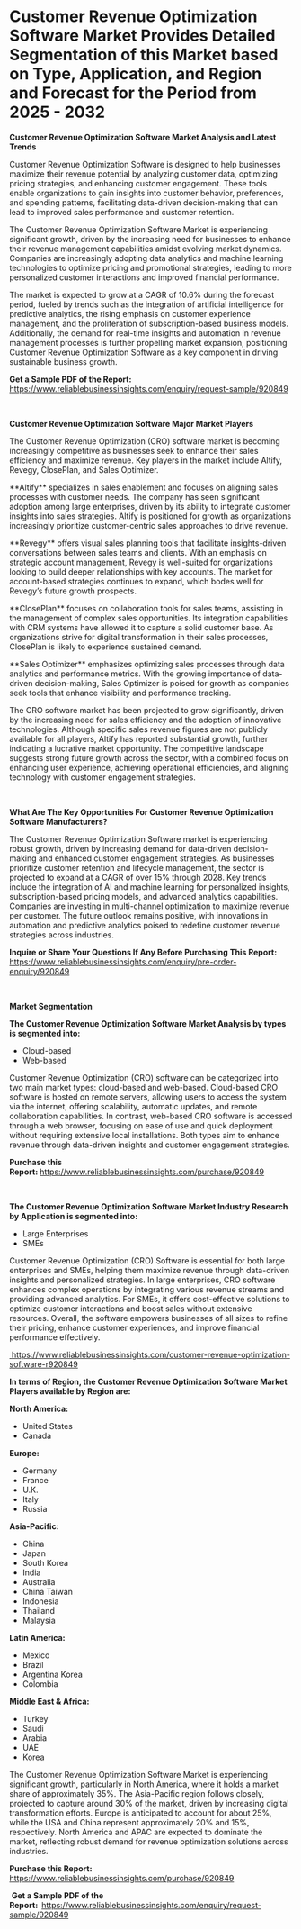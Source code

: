 <p><h1>Customer Revenue Optimization Software Market Provides Detailed Segmentation of this Market based on Type, Application, and Region and Forecast for the Period from 2025 - 2032</h1></p><p><strong>Customer Revenue Optimization Software Market Analysis and Latest Trends</strong></p>
<p><p>Customer Revenue Optimization Software is designed to help businesses maximize their revenue potential by analyzing customer data, optimizing pricing strategies, and enhancing customer engagement. These tools enable organizations to gain insights into customer behavior, preferences, and spending patterns, facilitating data-driven decision-making that can lead to improved sales performance and customer retention.</p><p>The Customer Revenue Optimization Software Market is experiencing significant growth, driven by the increasing need for businesses to enhance their revenue management capabilities amidst evolving market dynamics. Companies are increasingly adopting data analytics and machine learning technologies to optimize pricing and promotional strategies, leading to more personalized customer interactions and improved financial performance.</p><p>The market is expected to grow at a CAGR of 10.6% during the forecast period, fueled by trends such as the integration of artificial intelligence for predictive analytics, the rising emphasis on customer experience management, and the proliferation of subscription-based business models. Additionally, the demand for real-time insights and automation in revenue management processes is further propelling market expansion, positioning Customer Revenue Optimization Software as a key component in driving sustainable business growth.</p></p>
<p><strong>Get a Sample PDF of the Report:&nbsp;</strong> <a href="https://www.reliablebusinessinsights.com/enquiry/request-sample/920849?utm_campaign=3075&utm_medium=2&utm_source=Github&utm_content=ia&utm_term=17042025&utm_id=customer-revenue-optimization-software">https://www.reliablebusinessinsights.com/enquiry/request-sample/920849</a></p>
<p>&nbsp;</p>
<p><strong>Customer Revenue Optimization Software Major Market Players</strong></p>
<p><p>The Customer Revenue Optimization (CRO) software market is becoming increasingly competitive as businesses seek to enhance their sales efficiency and maximize revenue. Key players in the market include Altify, Revegy, ClosePlan, and Sales Optimizer.</p><p>**Altify** specializes in sales enablement and focuses on aligning sales processes with customer needs. The company has seen significant adoption among large enterprises, driven by its ability to integrate customer insights into sales strategies. Altify is positioned for growth as organizations increasingly prioritize customer-centric sales approaches to drive revenue.</p><p>**Revegy** offers visual sales planning tools that facilitate insights-driven conversations between sales teams and clients. With an emphasis on strategic account management, Revegy is well-suited for organizations looking to build deeper relationships with key accounts. The market for account-based strategies continues to expand, which bodes well for Revegy’s future growth prospects.</p><p>**ClosePlan** focuses on collaboration tools for sales teams, assisting in the management of complex sales opportunities. Its integration capabilities with CRM systems have allowed it to capture a solid customer base. As organizations strive for digital transformation in their sales processes, ClosePlan is likely to experience sustained demand.</p><p>**Sales Optimizer** emphasizes optimizing sales processes through data analytics and performance metrics. With the growing importance of data-driven decision-making, Sales Optimizer is poised for growth as companies seek tools that enhance visibility and performance tracking.</p><p>The CRO software market has been projected to grow significantly, driven by the increasing need for sales efficiency and the adoption of innovative technologies. Although specific sales revenue figures are not publicly available for all players, Altify has reported substantial growth, further indicating a lucrative market opportunity. The competitive landscape suggests strong future growth across the sector, with a combined focus on enhancing user experience, achieving operational efficiencies, and aligning technology with customer engagement strategies.</p></p>
<p>&nbsp;</p>
<p><strong>What Are The Key Opportunities For Customer Revenue Optimization Software Manufacturers?</strong></p>
<p><p>The Customer Revenue Optimization Software market is experiencing robust growth, driven by increasing demand for data-driven decision-making and enhanced customer engagement strategies. As businesses prioritize customer retention and lifecycle management, the sector is projected to expand at a CAGR of over 15% through 2028. Key trends include the integration of AI and machine learning for personalized insights, subscription-based pricing models, and advanced analytics capabilities. Companies are investing in multi-channel optimization to maximize revenue per customer. The future outlook remains positive, with innovations in automation and predictive analytics poised to redefine customer revenue strategies across industries.</p></p>
<p><strong>Inquire or Share Your Questions If Any Before Purchasing This Report:</strong> <a href="https://www.reliablebusinessinsights.com/enquiry/pre-order-enquiry/920849?utm_campaign=3075&utm_medium=2&utm_source=Github&utm_content=ia&utm_term=17042025&utm_id=customer-revenue-optimization-software">https://www.reliablebusinessinsights.com/enquiry/pre-order-enquiry/920849</a></p>
<p>&nbsp;</p>
<p><strong>Market Segmentation</strong></p>
<p><strong>The Customer Revenue Optimization Software Market Analysis by types is segmented into:</strong></p>
<p><ul><li>Cloud-based</li><li>Web-based</li></ul></p>
<p><p>Customer Revenue Optimization (CRO) software can be categorized into two main market types: cloud-based and web-based. Cloud-based CRO software is hosted on remote servers, allowing users to access the system via the internet, offering scalability, automatic updates, and remote collaboration capabilities. In contrast, web-based CRO software is accessed through a web browser, focusing on ease of use and quick deployment without requiring extensive local installations. Both types aim to enhance revenue through data-driven insights and customer engagement strategies.</p></p>
<p><strong>Purchase this Report:&nbsp;</strong><a href="https://www.reliablebusinessinsights.com/purchase/920849?utm_campaign=3075&utm_medium=2&utm_source=Github&utm_content=ia&utm_term=17042025&utm_id=customer-revenue-optimization-software">https://www.reliablebusinessinsights.com/purchase/920849</a></p>
<p>&nbsp;</p>
<p><strong>The Customer Revenue Optimization Software Market Industry Research by Application is segmented into:</strong></p>
<p><ul><li>Large Enterprises</li><li>SMEs</li></ul></p>
<p><p>Customer Revenue Optimization (CRO) Software is essential for both large enterprises and SMEs, helping them maximize revenue through data-driven insights and personalized strategies. In large enterprises, CRO software enhances complex operations by integrating various revenue streams and providing advanced analytics. For SMEs, it offers cost-effective solutions to optimize customer interactions and boost sales without extensive resources. Overall, the software empowers businesses of all sizes to refine their pricing, enhance customer experiences, and improve financial performance effectively.</p></p>
<p><a href="https://www.reliablebusinessinsights.com/customer-revenue-optimization-software-r920849?utm_campaign=3075&utm_medium=2&utm_source=Github&utm_content=ia&utm_term=17042025&utm_id=customer-revenue-optimization-software">&nbsp;https://www.reliablebusinessinsights.com/customer-revenue-optimization-software-r920849</a></p>
<p><strong>In terms of Region, the Customer Revenue Optimization Software Market Players available by Region are:</strong></p>
<p>
    <p> <strong> North America: </strong>
        <ul>
            <li>United States</li>
            <li>Canada</li>
        </ul>
        </p> 
    <p> <strong> Europe: </strong>
        <ul>
            <li>Germany</li>
            <li>France</li>
            <li>U.K.</li>
            <li>Italy</li>
            <li>Russia</li>
        </ul>
        </p> 
    <p> <strong> Asia-Pacific: </strong>
        <ul>
            <li>China</li>
            <li>Japan</li>
            <li>South Korea</li>
            <li>India</li>
            <li>Australia</li>
            <li>China Taiwan</li>
            <li>Indonesia</li>
            <li>Thailand</li>
            <li>Malaysia</li>
        </ul>
        </p> 
    <p> <strong> Latin America: </strong>
        <ul>
            <li>Mexico</li>
            <li>Brazil</li>
            <li>Argentina Korea</li>
            <li>Colombia</li>
        </ul>
        </p> 
    <p> <strong> Middle East & Africa: </strong>
        <ul>
            <li>Turkey</li>
            <li>Saudi</li>
            <li>Arabia</li>
            <li>UAE</li>
            <li>Korea</li>
        </ul>
    </p>
    </p>
<p><p>The Customer Revenue Optimization Software Market is experiencing significant growth, particularly in North America, where it holds a market share of approximately 35%. The Asia-Pacific region follows closely, projected to capture around 30% of the market, driven by increasing digital transformation efforts. Europe is anticipated to account for about 25%, while the USA and China represent approximately 20% and 15%, respectively. North America and APAC are expected to dominate the market, reflecting robust demand for revenue optimization solutions across industries.</p></p>
<p><strong>Purchase this Report: </strong><a href="https://www.reliablebusinessinsights.com/purchase/920849?utm_campaign=3075&utm_medium=2&utm_source=Github&utm_content=ia&utm_term=17042025&utm_id=customer-revenue-optimization-software">https://www.reliablebusinessinsights.com/purchase/920849</a></p>
<p>&nbsp;<strong>Get a Sample PDF of the Report:&nbsp;&nbsp;</strong><a href="https://www.reliablebusinessinsights.com/enquiry/request-sample/920849?utm_campaign=3075&utm_medium=2&utm_source=Github&utm_content=ia&utm_term=17042025&utm_id=customer-revenue-optimization-software">https://www.reliablebusinessinsights.com/enquiry/request-sample/920849</a></p>
<p><strong></strong></p>
<p><p></p><p></p><p></p></p>